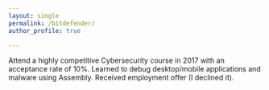 ```yaml
---
layout: single
permalink: /bitdefender/
author_profile: true

---
```



Attend a highly competitive Cybersecurity course in 2017 with an acceptance rate of 10%. Learned to debug desktop/mobile applications and malware using Assembly. Received employment offer (I declined it).










